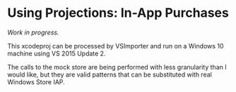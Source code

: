 # Using Projections: In-App Purchases

*Work in progress.*

This xcodeproj can be processed by VSImporter and run on a Windows 10 machine using VS 2015 Update 2.

The calls to the mock store are being performed with less granularity than I would like, but they are valid patterns that can be substituted with real Windows Store IAP.
